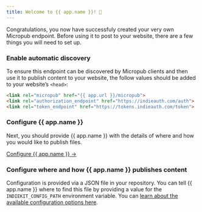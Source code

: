 ```yaml
---
title: Welcome to {{ app.name }}! 👋
---
```

Congratulations, you now have successfuly created your very own Micropub endpoint. Before using it to post to your website, there are a few things you will need to set up.

### Enable automatic discovery

To ensure this endpoint can be discovered by Micropub clients and then use it to publish content to your website, the follow values should be added to your website’s `<head>`:

```html
<link rel="micropub" href="{{ app.url }}/micropub">
<link rel="authorization_endpoint" href="https://indieauth.com/auth">
<link rel="token_endpoint" href="https://tokens.indieauth.com/token">
```

### Configure {{ app.name }}

Next, you should provide {{ app.name }} with the details of where and how you would like to publish files.

[Configure {{ app.name }} →](/configure/app)

### Configure where and how {{ app.name }} publishes content

Configuration is provided via a JSON file in your repository. You can tell {{ app.name }} where to find this file by providing a value for the `INDIEKIT_CONFIG_PATH` environment variable. You can [learn about the available configuration options here](/website-configuration).
